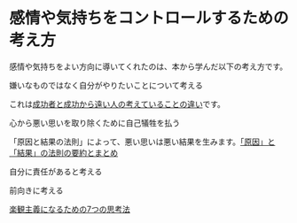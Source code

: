 # 感情や気持ちをコントロールするための考え方

感情や気持ちをよい方向に導いてくれたのは、本から学んだ以下の考え方です。

嫌いなものではなく自分がやりたいことについて考える

これは[成功者と成功から遠い人の考えていることの違い](成功者と成功から遠い人の考えていることの違い.md)です。

心から悪い思いを取り除くために自己犠牲を払う

「原因と結果の法則」によって、悪い思いは悪い結果を生みます。[「原因」と「結果」の法則の要約とまとめ](「原因」と「結果」の法則の要約とまとめ.md)

自分に責任があると考える

前向きに考える

[楽観主義になるための7つの思考法](楽観主義になるための7つの思考法.md)
